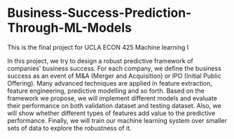 # Business-Success-Prediction-Through-ML-Models
This is the final project for UCLA ECON 425 Machine learning I

In this project, we try to design a robust predictive 
framework of companies’ business success. For each company, 
we define the business success as an event of M&A (Merger 
and Acquisition) or IPO (Initial Public Offering). Many 
advanced techniques are applied in feature extraction, feature 
engineering, predictive modelling and so forth. Based on the 
framework we propose, we will implement different models 
and evaluate their performance on both validation dataset and 
testing dataset. Also, we will show whether different types of 
features add value to the predictive performance. Finally, we 
will train our machine learning system over smaller sets of data 
to explore the robustness of it.
